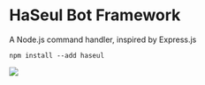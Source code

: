 # HaSeul Bot Framework
A Node.js command handler, inspired by Express.js

`npm install --add haseul`

![](https://cdn.discordapp.com/attachments/482760649236021248/694738499450044416/EUdkObAUYAAod0v.jpg)
